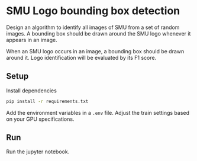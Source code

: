 # SMU Logo bounding box detection
Design an algorithm to identify all images of SMU from a set of random images. A bounding box should be drawn around the SMU logo whenever it appears in an image.

When an SMU logo occurs in an image, a bounding box should be drawn around it. Logo identification will be evaluated by its F1 score.

## Setup
Install dependencies
```bash
pip install -r requirements.txt

```
Add the environment variables in a `.env` file. Adjust the train settings based on your GPU specifications.

## Run
Run the jupyter notebook.
